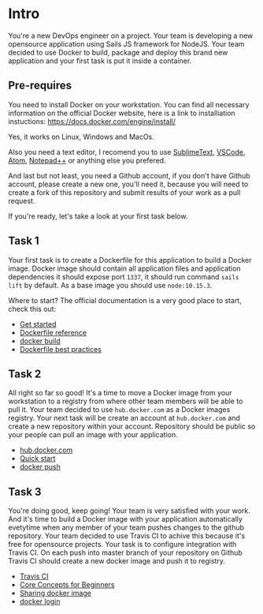 # Intro

You're a new DevOps engineer on a project. Your team is developing a new opensource application using Sails JS framework for NodeJS. Your team decided to use Docker to build, package and deploy this brand new application and your first task is put it inside a container.


## Pre-requires

You need to install Docker on your workstation. You can find all necessary information on the official Docker website, here is a link to installiation instuctions: https://docs.docker.com/engine/install/

Yes, it works on Linux, Windows and MacOs.

Also you need a text editor, I recomend you to use [SublimeText](https://www.sublimetext.com/3), [VSCode](https://code.visualstudio.com/), [Atom](https://atom.io/), [Notepad++](https://notepad-plus-plus.org/downloads/) or anything else you prefered.

And last but not least, you need a Github account, if you don't have Github account, please create a new one, you'll need it, because you will need to create a fork of this repository and submit results of your work as a pull request.

If you're ready, let's take a look at your first task below.


## Task 1

Your first task is to create a Dockerfile for this application to build a Docker image. Docker image should contain all application files and application dependencies it should expose port `1337`, it should run command `sails lift` by default. As a base image you should use `node:10.15.3`.

Where to start? The official documentation is a very good place to start, check this out:

* [Get started](https://docs.docker.com/get-started/)
* [Dockerfile reference](https://docs.docker.com/engine/reference/builder/)
* [docker build](https://docs.docker.com/engine/reference/commandline/build/)
* [Dockerfile best practices](https://docs.docker.com/develop/develop-images/dockerfile_best-practices/)


## Task 2

All right so far so good! It's a time to move a Docker image from your workstation to a registry from where other team members will be able to pull it. Your team decided to use `hub.docker.com` as a Docker images registry. Your next task will be create an account at `hub.docker.com` and create a new repository within your account. Repository should be public so your people can pull an image with your application.

* [hub.docker.com](https://hub.docker.com/)
* [Quick start](https://docs.docker.com/docker-hub/)
* [docker push](https://docs.docker.com/engine/reference/commandline/push/)

## Task 3

You're doing good, keep going!
Your team is very satisfied with your work. And it's time to build a Docker image with your application automatically evetytime when any member of your team pushes changes to the github repository. Your team decided to use Travis CI to achive this because it's free for opensource projects.
Your task is to configure integration with Travis CI. On each push into master branch of your repository on Github Travis CI should create a new docker image and push it to registry.

* [Travis CI](https://travis-ci.org/)
* [Core Concepts for Beginners](https://docs.travis-ci.com/user/for-beginners/)
* [Sharing docker image](https://docs.travis-ci.com/user/build-stages/share-docker-image/)
* [docker login](https://docs.docker.com/engine/reference/commandline/login/)
